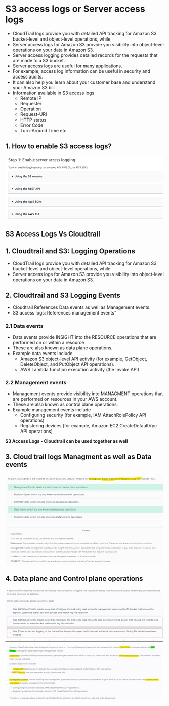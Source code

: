 # S3 access logs or Server access logs
- CloudTrail logs provide you with detailed API tracking for Amazon S3 bucket-level and object-level operations, while 
- Server access logs for Amazon S3 provide you visibility into object-level operations on your data in Amazon S3.
- Server access logging provides detailed records for the requests that are made to a S3 bucket.
- Server access logs are useful for many applications.
- For example, access log information can be useful in security and access audits. 
- It can also help you learn about your customer base and understand your Amazon S3 bill		
- Information available in S3 access logs
  - Remote IP
  - Requester
  - Operation
  - Request-URI
  - HTTP status
  - Error Code
  - Turn-Around Time etc
## 1. How to enable S3 access logs?
<img src="images/3.png" width=500>

## S3 Access Logs Vs Cloudtrail			
## 1. Cloudtrail and S3: Logging Operations										
- CloudTrail logs provide you with detailed API tracking for Amazon S3 bucket-level and object-level operations, while 
- Server access logs for Amazon S3 provide you visibility into object-level operations on your data in Amazon S3.									
## 2. Cloudtrail and S3 Logging Events										
- Cloudtrail References Data events as well as Management events
- S3 access logs: References management events"										
										
### 2.1 Data events										
- Data events provide INSIGHT into the RESOURCE operations that are performed on or within a resource
- These are also known as data plane operations. 
- Example data events include
  - Amazon S3 object-level API activity (for example, GetObject, DeleteObject, and PutObject API operations).
  - AWS Lambda function execution activity (the Invoke API)
										
### 2.2 Management events										
- Management events provide visibility into MANAGMENT operations that are performed on resources in your AWS account. 
- These are also known as control plane operations. 
- Example management events include
  - Configuring security (for example, IAM AttachRolePolicy API operations)
  - Registering devices (for example, Amazon EC2 CreateDefaultVpc API operations)
										
**S3 Access Logs - Cloudtrail can be used together as well**
										
## 3. Cloud trail logs Managment as well as Data events	
<img src="images/4.png" width=500>

## 4. Data plane and Control plane operations		
<img src="images/5.png" width=500>
